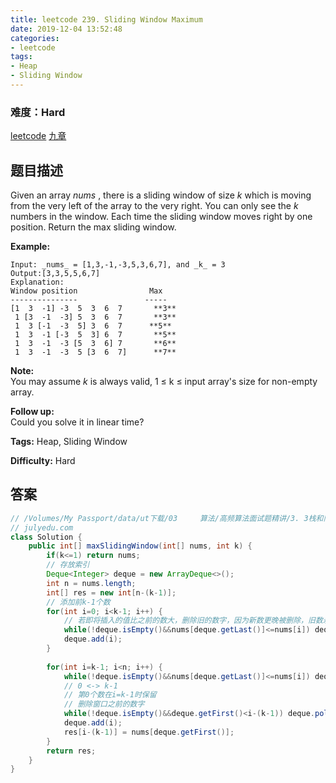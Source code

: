 ```yaml
---
title: leetcode 239. Sliding Window Maximum
date: 2019-12-04 13:52:48
categories:
- leetcode
tags:
- Heap
- Sliding Window
---
```

### 难度：Hard

<a href="https://leetcode.com/problems/sliding-window-maximum/">leetcode</a>
<a href="https://www.jiuzhang.com/solution/sliding-window-maximum/">九章</a>
## 题目描述
Given an array _nums_ , there is a sliding window of size _k_ which is moving
from the very left of the array to the very right. You can only see the _k_
numbers in the window. Each time the sliding window moves right by one
position. Return the max sliding window.

**Example:**
        
    Input: _nums_ = [1,3,-1,-3,5,3,6,7], and _k_ = 3
    Output:[3,3,5,5,6,7] 
    Explanation:
    Window position                Max
    ---------------               -----
    [1  3  -1] -3  5  3  6  7       **3**
     1 [3  -1  -3] 5  3  6  7       **3**
     1  3 [-1  -3  5] 3  6  7      **5**
     1  3  -1 [-3  5  3] 6  7       **5**
     1  3  -1  -3 [5  3  6] 7       **6**
     1  3  -1  -3  5 [3  6  7]      **7**
    

**Note:**  
You may assume _k_ is always valid, 1 ≤ k ≤ input array's size for non-empty
array.

**Follow up:**  
Could you solve it in linear time?


**Tags:** Heap, Sliding Window

**Difficulty:** Hard
## 答案
<!--more-->
```java
// /Volumes/My Passport/data/ut下载/03     算法/高频算法面试题精讲/3. 3栈和队列面试题精讲.mp4 例6
// julyedu.com
class Solution {
    public int[] maxSlidingWindow(int[] nums, int k) {
        if(k<=1) return nums;
        // 存放索引
        Deque<Integer> deque = new ArrayDeque<>();
        int n = nums.length;
        int[] res = new int[n-(k-1)];
        // 添加前k-1个数
        for(int i=0; i<k-1; i++) {
            // 若即将插入的值比之前的数大，删除旧的数字，因为新数更晚被删除，旧数永远不会被选中
            while(!deque.isEmpty()&&nums[deque.getLast()]<=nums[i]) deque.pollLast();
            deque.add(i);
        }
        
        for(int i=k-1; i<n; i++) {
            while(!deque.isEmpty()&&nums[deque.getLast()]<=nums[i]) deque.pollLast();
            // 0 <-> k-1
            // 第0个数在i=k-1时保留
            // 删除窗口之前的数字
            while(!deque.isEmpty()&&deque.getFirst()<i-(k-1)) deque.pollFirst();
            deque.add(i);
            res[i-(k-1)] = nums[deque.getFirst()];
        }
        return res;
    }
}
```
